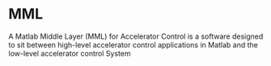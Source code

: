 # MML
A Matlab Middle Layer (MML) for Accelerator Control is a software designed to sit between high-level accelerator control applications in Matlab and the low-level accelerator control System
